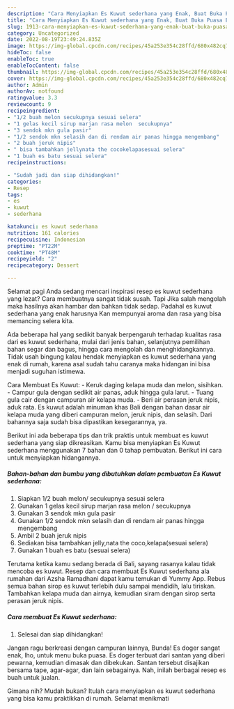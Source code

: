 ```yaml
---
description: "Cara Menyiapkan Es Kuwut sederhana yang Enak, Buat Buka Puasa Enak Banget"
title: "Cara Menyiapkan Es Kuwut sederhana yang Enak, Buat Buka Puasa Enak Banget"
slug: 1913-cara-menyiapkan-es-kuwut-sederhana-yang-enak-buat-buka-puasa-enak-banget
category: Uncategorized
date: 2022-08-19T23:49:24.835Z
image: https://img-global.cpcdn.com/recipes/45a253e354c28ffd/680x482cq70/es-kuwut-sederhana-foto-resep-utama.jpg
hideToc: false
enableToc: true
enableTocContent: false
thumbnail: https://img-global.cpcdn.com/recipes/45a253e354c28ffd/680x482cq70/es-kuwut-sederhana-foto-resep-utama.jpg
cover: https://img-global.cpcdn.com/recipes/45a253e354c28ffd/680x482cq70/es-kuwut-sederhana-foto-resep-utama.jpg
author: Admin
authorAv: notfound
ratingvalue: 3.3
reviewcount: 9
recipeingredient:
- "1/2 buah melon secukupnya sesuai selera"
- "1 gelas kecil sirup marjan rasa melon  secukupnya"
- "3 sendok mkn gula pasir"
- "1/2 sendok mkn selasih dan di rendam air panas hingga mengembang"
- "2 buah jeruk nipis"
- " bisa tambahkan jellynata the cocokelapasesuai selera"
- "1 buah es batu sesuai selera"
recipeinstructions:

- "Sudah jadi dan siap dihidangkan!"
categories:
- Resep
tags:
- es
- kuwut
- sederhana

katakunci: es kuwut sederhana 
nutrition: 161 calories
recipecuisine: Indonesian
preptime: "PT22M"
cooktime: "PT48M"
recipeyield: "2"
recipecategory: Dessert

---
```



Selamat pagi Anda sedang mencari inspirasi resep es kuwut sederhana yang lezat? Cara membuatnya sangat tidak susah. Tapi Jika salah mengolah maka hasilnya akan hambar dan bahkan tidak sedap. Padahal es kuwut sederhana yang enak harusnya Kan mempunyai aroma dan rasa yang bisa memancing selera kita.


Ada beberapa hal yang sedikit banyak berpengaruh terhadap kualitas rasa dari es kuwut sederhana, mulai dari jenis bahan, selanjutnya pemilihan bahan segar dan bagus, hingga cara mengolah dan menghidangkannya. Tidak usah bingung kalau hendak menyiapkan es kuwut sederhana yang enak di rumah, karena asal sudah tahu caranya maka hidangan ini bisa menjadi suguhan istimewa.

Cara Membuat Es Kuwut: - Keruk daging kelapa muda dan melon, sisihkan. - Campur gula dengan sedikit air panas, aduk hingga gula larut. - Tuang gula cair dengan campuran air kelapa muda. - Beri air perasan jeruk nipis, aduk rata. Es kuwut adalah minuman khas Bali dengan bahan dasar air kelapa muda yang diberi campuran melon, jeruk nipis, dan selasih. Dari bahannya saja sudah bisa dipastikan kesegarannya, ya.


Berikut ini ada beberapa tips dan trik praktis untuk membuat es kuwut sederhana yang siap dikreasikan. Kamu bisa menyiapkan Es Kuwut sederhana menggunakan 7 bahan dan 0 tahap pembuatan. Berikut ini cara untuk menyiapkan hidangannya.

<!--inarticleads1-->

##### Bahan-bahan dan bumbu yang dibutuhkan dalam pembuatan Es Kuwut sederhana:

1. Siapkan 1/2 buah melon/ secukupnya sesuai selera
1. Gunakan 1 gelas kecil sirup marjan rasa melon / secukupnya
1. Gunakan 3 sendok mkn gula pasir
1. Gunakan 1/2 sendok mkn selasih dan di rendam air panas hingga mengembang
1. Ambil 2 buah jeruk nipis
1. Sediakan  bisa tambahkan jelly,nata the coco,kelapa(sesuai selera)
1. Gunakan 1 buah es batu (sesuai selera)


Terutama ketika kamu sedang berada di Bali, sayang rasanya kalau tidak mencoba es kuwut. Resep dan cara membuat Es Kuwut sederhana ala rumahan dari Azsha Ramadhani dapat kamu temukan di Yummy App. Rebus semua bahan sirop es kuwut terlebih dulu sampai mendidih, lalu tiriskan. Tambahkan kelapa muda dan airnya, kemudian siram dengan sirop serta perasan jeruk nipis. 

<!--inarticleads2-->

##### Cara membuat Es Kuwut sederhana:


1. Selesai dan siap dihidangkan!

Jangan ragu berkreasi dengan campuran lainnya, Bunda! Es doger sangat enak, lho, untuk menu buka puasa. Es doger terbuat dari santan yang diberi pewarna, kemudian dimasak dan dibekukan. Santan tersebut disajikan bersama tape, agar-agar, dan lain sebagainya. Nah, inilah berbagai resep es buah untuk jualan. 

Gimana nih? Mudah bukan? Itulah cara menyiapkan es kuwut sederhana yang bisa kamu praktikkan di rumah. Selamat menikmati
